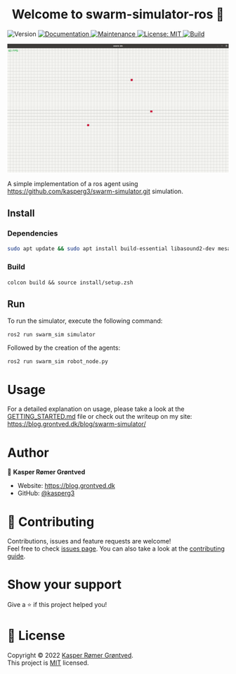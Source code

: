 <h1 align="center">Welcome to swarm-simulator-ros 👋</h1>
<p>
  <img alt="Version" src="https://img.shields.io/badge/version-0.0.1-blue.svg?cacheSeconds=2592000" />
  <a href=" " target="_blank">
    <img alt="Documentation" src="https://img.shields.io/badge/documentation-yes-brightgreen.svg" />
  </a>
  <a href="https://github.com/kefranabg/readme-md-generator/graphs/commit-activity" target="_blank">
    <img alt="Maintenance" src="https://img.shields.io/badge/Maintained%3F-yes-green.svg" />
  </a>
  <a href="https://github.com/kasperg3/swarm-simulator/blob/79fbc5c29036169ec56d4c07bd64e2df01b3bf38/LICENCE" target="_blank">
    <img alt="License: MIT" src="https://img.shields.io/github/license/kasperg3/swarm-simulator" />
  </a>
  <a href=" " target="_blank">
    <img alt="Build" src="https://github.com/kasperg3/swarm-simulator/actions/workflows/build.yml/badge.svg" />
  </a>
  
</p>

![Simple Boids example](https://github.com/kasperg3/swarm-simulator-ros/blob/main/assets/swarm-sim-ros.gif)

A simple implementation of a ros agent using https://github.com/kasperg3/swarm-simulator.git simulation.

## Install

### Dependencies

```sh
sudo apt update && sudo apt install build-essential libasound2-dev mesa-common-dev libx11-dev libxrandr-dev libxi-dev xorg-dev libgl1-mesa-dev libglu1-mesa-dev libglm-dev libglfw3-dev libgsl-dev

```


### Build

```
colcon build && source install/setup.zsh
```

## Run
To run the simulator, execute the following command:
```
ros2 run swarm_sim simulator
```

Followed by the creation of the agents: 
```
ros2 run swarm_sim robot_node.py
```


# Usage
For a detailed explanation on usage, please take a look at the [GETTING_STARTED.md](https://github.com/kasperg3/swarm-simulator/blob/main/getting_started.md) file or check out the writeup on my site: https://blog.grontved.dk/blog/swarm-simulator/ 

# Author

👤 **Kasper Rømer Grøntved**

* Website: https://blog.grontved.dk
* GitHub: [@kasperg3](https://github.com/kasperg3)

# 🤝 Contributing

Contributions, issues and feature requests are welcome!<br />Feel free to check [issues page](https://github.com/kasperg3/swarm-simulator/issues). You can also take a look at the [contributing guide](https://github.com/kasperg3/swarm-simulator/blob/main/CONTRIBUTING.md).

# Show your support

Give a ⭐️ if this project helped you!

# 📝 License

Copyright © 2022 [Kasper Rømer Grøntved](https://github.com/kasperg3).<br />
This project is [MIT](https://github.com/kasperg3/swarm-simulator/blob/main/LICENCE) licensed.

